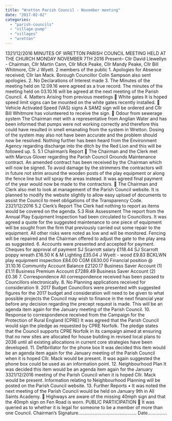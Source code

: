 ```yaml
---
title: "Wretton Parish Council - November meeting"
date: "2017-02-02"
categories: 
  - "parish-councils"
  - "village-pump"
  - "villages"
  - "wretton"
---
```


1321/12/2016 MINUTES OF WRETTON PARISH COUNCIL MEETING HELD AT THE CHURCH MONDAY NOVEMBER 7TH 2016 Present– Cllr David Llewellyn - Chairman, Cllr Martin Cann, Cllr Mick Peake, Cllr Mandy Peake, Cllr Bill Whitmore, Cllr J Wyett. 2 members of the public 1. Apologies for Absence received; Cllr Ian Mack. Borough Councillor Colin Sampson also sent apologies. 2. No Declarations of Interest made 3. The Minutes of the meeting held on 12.09.16 were agreed as a true record. The minutes of the meeting held on 03.10.16 will be agreed at the next meeting of the Parish Council. 4. Matters Arising from previous meetings  White gates It is hoped speed limit signs can be mounted on the white gates recently installed.  Vehicle Activated Speed (VAS) signs A SAM2 sign will be ordered and Cllr Bill Whitmore has volunteered to receive the sign.  Odour from sewerage system The Chairman met with a representative from Anglian Water and has been informed that pumps were not working correctly and therefore this could have resulted in smell emanating from the system in Wretton. Dosing of the system may also not have been accurate and the problem should now be resolved. Nothing further has been heard from the Environment Agency regarding discharge into the ditch by the Red Lion and this will be followed up. 5. 5.1 Chairman’s Report  The Chairman and the Clerk met with Marcus Glover regarding the Parish Council Grounds Maintenance contract. An amended contract has been received by the Chairman which will now be signed. To avoid damage by the strimmers the contractors will in future not strim around the wooden posts of the play equipment or along the fence line but will spray the areas instead. It was agreed final payment of the year would now be made to the contractors.  The Chairman and Clerk also met to look at management of the Parish Council website. It is planned to modify the website slightly to allow easy upload of documents to assist the Council to meet obligations of the Transparency Code. 2321/12/2016 5.2 Clerk’s Report The Clerk had nothing to report as items would be covered on the agenda. 5.3 Risk Assessment The report from the Annual Play Equipment Inspection had been circulated to Councillors. It was agreed a quote for the suggested maintenance to one piece of equipment will be sought from the firm that previously carried out some repair to the equipment. All other risks were noted as low and will be monitored. Fencing will be repaired and the Chairman offered to adjust the gate to the play area as suggested. 6. Accounts were presented and accepted for payment. Cheques for approval of payment SJ Scarrott salary £118.44 SJ Scarrott poppy wreath £16.50 K & M Lighting £35.04 J Wyett - wood £9.83 BCKLWN play equipment inspection £84.00 CGM £630.00 Financial position @ 31.10.16 Community Account Balance £2120.17 Business Saver Account (1) £1.11 Business Premium Account £7289.49 Business Saver Account (2) £0.36 7. Correspondence All correspondence received has been passed to Councillors electronically. 8. No Planning applications received for consideration 9. 2017 Budget Councillors were presented with suggested figures for the 2017 budget and consideration will need to be given to what possible projects the Council may wish to finance in the next financial year before any decision regarding the precept request is made. This will be an agenda item again for the January meeting of the Parish Council. 10. Response to correspondence received from the Campaign for the Protection of Rural England (CPRE) It was agreed that the Parish Council would sign the pledge as requested by CPRE Norfolk. The pledge states that the Council supports CPRE Norfolk in its campaign aimed at ensuring that no new sites are allocated for house building in revised local plans to 2036 until all existing allocations in current core strategies have been developed. 11. Defibrillator for the phone box It was decided this item would be an agenda item again for the January meeting of the Parish Council when it is hoped Cllr. Mack would be present. It was again suggested the phone box could be used as an information point. 12. Neighbourhood Plan It was decided this item would be an agenda item again for the January 3321/12/2016 meeting of the Parish Council when it is hoped Cllr. Mack would be present. Information relating to Neighbourhood Planning will be posted on the Parish Council website. 13. Further Reports • It was noted the next meeting of the Parish Council would be held on January 9th in All Saints Academy.  Highways are aware of the missing 40mph sign and that the 40mph sign on Fen Road is worn. PUBLIC PARTICIPATION  It was queried as to whether it is legal for someone to be a member of more than one Council. Chairman’s Signature……………………………………… Date……………
